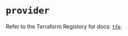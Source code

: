 # `provider`

Refer to the Terraform Registory for docs: [`tfe`](https://registry.terraform.io/providers/hashicorp/tfe/0.49.2/docs).
